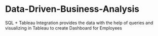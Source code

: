 # Data-Driven-Business-Analysis
SQL + Tableau Integration provides the data with the help of queries and visualizing in Tableau to create Dashboard for Employees
